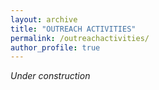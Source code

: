 ```yaml
---
layout: archive
title: "OUTREACH ACTIVITIES"
permalink: /outreachactivities/
author_profile: true
---
```

<style> body {text-align: justify} </style> <!-- Justify text. -->

*Under construction*
